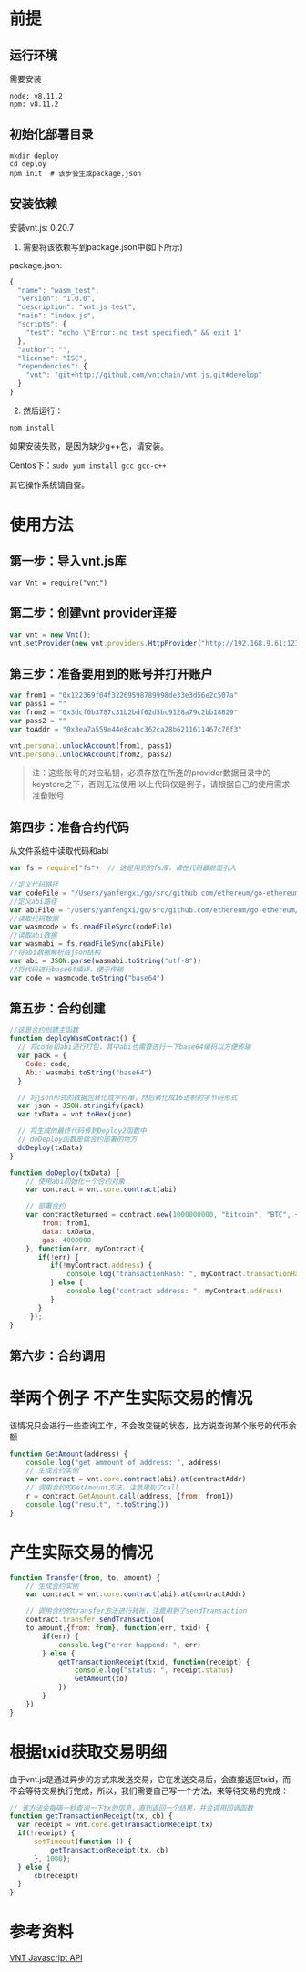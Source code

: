 # 前提

## 运行环境
需要安装
```
node: v8.11.2
npm: v8.11.2
```

## 初始化部署目录
```
mkdir deploy
cd deploy
npm init  # 该步会生成package.json
```

## 安装依赖
安装vnt.js: 0.20.7

1. 需要将该依赖写到package.json中(如下所示)

package.json:

```js
{
  "name": "wasm_test",
  "version": "1.0.0",
  "description": "vnt.js test",
  "main": "index.js",
  "scripts": {
    "test": "echo \"Error: no test specified\" && exit 1"
  },
  "author": "",
  "license": "ISC",
  "dependencies": {
    "vnt": "git+http://github.com/vntchain/vnt.js.git#develop"
  }
}
```

2. 然后运行：

``npm install``

如果安装失败，是因为缺少g++包，请安装。

Centos下：`sudo yum install gcc gcc-c++`

其它操作系统请自查。


# 使用方法
## 第一步：导入vnt.js库
`var Vnt = require("vnt")`

## 第二步：创建vnt provider连接
```js
var vnt = new Vnt();
vnt.setProvider(new vnt.providers.HttpProvider("http://192.168.9.61:12340"));
```

## 第三步：准备要用到的账号并打开账户
```js
var from1 = "0x122369f04f32269598789998de33e3d56e2c507a"
var pass1 = ""
var from2 = "0x3dcf0b3787c31b2bdf62d5bc9128a79c2bb18829"
var pass2 = ""
var toAddr = "0x3ea7a559e44e8cabc362ca28b6211611467c76f3"

vnt.personal.unlockAccount(from1, pass1)
vnt.personal.unlockAccount(from2, pass2)
```
>  注：这些账号的对应私钥，必须存放在所连的provider数据目录中的keystore之下，否则无法使用
>  以上代码仅是例子，请根据自己的使用需求准备账号

## 第四步：准备合约代码
从文件系统中读取代码和abi
```js
var fs = require("fs")  // 这是用到的fs库，请在代码最前面引入

//定义代码路径
var codeFile = "/Users/yanfengxi/go/src/github.com/ethereum/go-ethereum/core/wasm/testdata/erc20/erc20.wasm"
//定义abi路径
var abiFile = "/Users/yanfengxi/go/src/github.com/ethereum/go-ethereum/core/wasm/testdata/erc20/abi.json"
//读取代码数据
var wasmcode = fs.readFileSync(codeFile)
//读取abi数据
var wasmabi = fs.readFileSync(abiFile)
//将abi数据解析成json结构
var abi = JSON.parse(wasmabi.toString("utf-8"))
//将代码进行base64编译，便于传输
var code = wasmcode.toString("base64")
```

## 第五步：合约创建
```js
//这是合约创建主函数
function deployWasmContract() {
  // 将code和abi进行打包，其中abi也需要进行一下base64编码以方便传输
  var pack = {
    Code: code,
    Abi: wasmabi.toString("base64")
  }

  // 将json形式的数据包转化成字符串，然后转化成16进制的字节码形式
  var json = JSON.stringify(pack)
  var txData = vnt.toHex(json)

  // 将生成的最终代码传到Deploy2函数中
  // doDeploy函数是做合约部署的地方
  doDeploy(txData)
}

function doDeploy(txData) {
    // 使用abi初始化一个合约对象
    var contract = vnt.core.contract(abi)

    // 部署合约
    var contractReturned = contract.new(1000000000, "bitcoin", "BTC", {
        from: from1,
        data: txData,
        gas: 4000000
    }, function(err, myContract){
       if(!err) {
          if(!myContract.address) {
              console.log("transactionHash: ", myContract.transactionHash)
          } else {
              console.log("contract address: ", myContract.address)
          }
       }
     });
}
```

## 第六步：合约调用
举两个例子
不产生实际交易的情况
=================
该情况只会进行一些查询工作，不会改变链的状态，比方说查询某个账号的代币余额

```js
function GetAmount(address) {
    console.log("get ammount of address: ", address)
    // 生成合约实例
    var contract = vnt.core.contract(abi).at(contractAddr)
    // 调用合约的GetAmount方法，注意用到了call
    r = contract.GetAmount.call(address, {from: from1})
    console.log("result", r.toString())
}
```

产生实际交易的情况
===============
```js
function Transfer(from, to, amount) {
    // 生成合约实例
    var contract = vnt.core.contract(abi).at(contractAddr)

    // 调用合约的transfer方法进行转账，注意用到了sendTransaction
    contract.transfer.sendTransaction(
    to,amount,{from: from}, function(err, txid) {
        if(err) {
            console.log("error happend: ", err)
        } else {
            getTransactionReceipt(txid, function(receipt) {
                console.log("status: ", receipt.status)
                GetAmount(to)
            })
        }
    })
}
```

根据txid获取交易明细
==================
由于vnt.js是通过异步的方式来发送交易，它在发送交易后，会直接返回txid，而不会等待交易执行完成，所以，我们需要自己写一个方法，来等待交易的完成：

```js
// 该方法会每隔一秒查询一下tx的信息，直到返回一个结果，并会调用回调函数
function getTransactionReceipt(tx, cb) {
  var receipt = vnt.core.getTransactionReceipt(tx)
  if(!receipt) {
      setTimeout(function () {
          getTransactionReceipt(tx, cb)
      }, 1000);
  } else {
      cb(receipt)
  }
}
```


# 参考资料
[VNT Javascript API](https://github.com/vntchain/vnt.js/blob/master/doc/api-reference.md)
